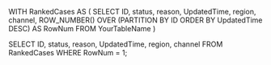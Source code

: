 WITH RankedCases AS (
  SELECT
    ID,
    status,
    reason,
    UpdatedTime,
    region,
    channel,
    ROW_NUMBER() OVER (PARTITION BY ID ORDER BY UpdatedTime DESC) AS RowNum
  FROM
    YourTableName
)

SELECT
  ID,
  status,
  reason,
  UpdatedTime,
  region,
  channel
FROM
  RankedCases
WHERE
  RowNum = 1;
